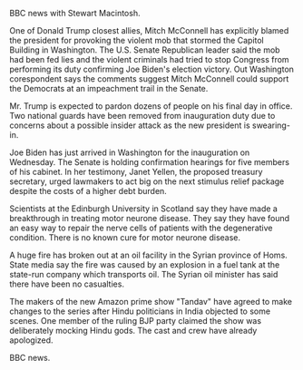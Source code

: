 BBC news with Stewart Macintosh.

One of Donald Trump closest allies, Mitch McConnell has explicitly blamed the president for provoking the violent mob that stormed the Capitol Building in Washington. The U.S. Senate Republican leader said the mob had been fed lies and the violent criminals had tried to stop Congress from performing its duty confirming Joe Biden's election victory. Out Washington corespondent says the comments suggest Mitch McConnell could support the Democrats at an impeachment trail in the Senate.

Mr. Trump is expected to pardon dozens of people on his final day in office. Two national guards have been removed from inauguration duty due to concerns about a possible insider attack as the new president is swearing-in.

Joe Biden has just arrived in Washington for the inauguration on Wednesday. The Senate is holding confirmation hearings for five members of his cabinet. In her testimony, Janet Yellen, the proposed treasury secretary, urged lawmakers to act big on the next stimulus relief package despite the costs of a higher debt burden.

Scientists at the Edinburgh University in Scotland say they have made a breakthrough in treating motor neurone disease. They say they have found an easy way to repair the nerve cells of patients with the degenerative condition. There is no known cure for motor neurone disease.

A huge fire has broken out at an oil facility in the Syrian province of Homs. State media say the fire was caused by an explosion in a fuel tank at the state-run company which transports oil. The Syrian oil minister has said there have been no casualties.

The makers of the new Amazon prime show "Tandav" have agreed to make changes to the series after Hindu politicians in India objected to some scenes. One member of the ruling BJP party claimed the show was deliberately mocking Hindu gods. The cast and crew have already apologized.

BBC news.
